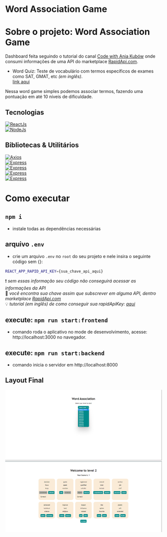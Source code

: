 # Word Association Game

# Sobre o projeto: Word Association Game

Dashboard feita seguindo o tutorial do canal [Code with Ania Kubów](https://youtu.be/WDwhJNbWka0?t=8422) onde consumi informações de uma API do marketplace [RapidApi.com](http://rapidapi.com).
- Word Quiz: Teste de vocabulário com termos específicos de exames como SAT, GMAT, etc _(em inglês)_.  
[link aqui](https://rapidapi.com/twinword/api/word-quiz/)  

Nessa word game simples podemos associar termos, fazendo uma pontuação em até 10 níveis de dificuldade.

## Tecnologias
[![ReactJs](https://img.shields.io/badge/-React-9cf)](https://pt-br.reactjs.org/)  
[![NodeJs](https://img.shields.io/badge/-NodeJs-green)](https://nodejs.org/en/)  


## Bibliotecas & Utilitários
  [![Axios](https://img.shields.io/badge/Cient_HTTP-Axios-blue)](https://axios-http.com/)  
  [![Express](https://img.shields.io/badge/Framework-Express-blue)](https://expressjs.com/)  
  [![Express](https://img.shields.io/badge/Cross_Origin_Request-CORS-blue)](https://developer.mozilla.org/en-US/docs/Web/HTTP/CORS)  
  [![Express](https://img.shields.io/badge/module-dotenv-blue)](https://www.npmjs.com/package/dotenv)  
  [![Express](https://img.shields.io/badge/module-nodemon-blue)](https://www.npmjs.com/package/nodemon)

# Como executar

## `npm i`
- instale todas as dependências necessárias  


## arquivo `.env`
- crie um arquivo `.env` no `root` do seu projeto e nele insira o seguinte código sem {}:
```bash
REACT_APP_RAPID_API_KEY={sua_chave_api_aqui}
```
❗ _sem essas informação seu código não conseguirá acessar as informações da API_  
🔗 _você encontra sua chave assim que subscrever em alguma API, dentro marketplace [RapidApi.com](http://rapidapi.com)_  
💡 _tutorial (em inglês) de como conseguir sua rapidApiKey: [aqui](https://youtu.be/WDwhJNbWka0)_

## execute: `npm run start:frontend`
- comando roda o aplicativo no mode de desenvolvimento, acesse: http://localhost:3000 no navegador.

## execute: `npm run start:backend`
 - comando inicia o servidor em http://localhost:8000


## Layout Final

![screenshot: escolha seu nível](.public/assets/../../public/assets/screenshot1.png)
![screenshot: dentro do nível](public/assets/screenshot2.png)

